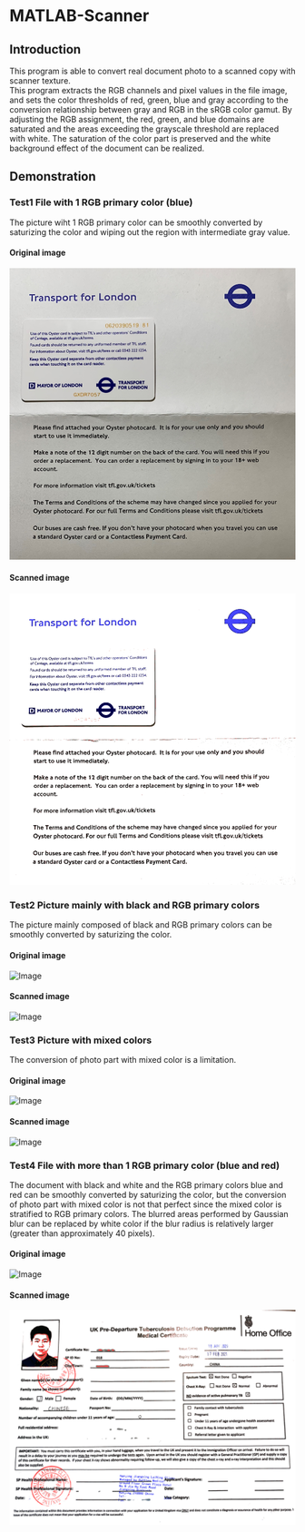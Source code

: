 # MATLAB-Scanner
## Introduction
This program is able to convert real document photo to a scanned copy with scanner texture.  
This program extracts the RGB channels and pixel values in the file image, and sets the color thresholds of red, green, blue and gray according to the conversion relationship between gray and RGB in the sRGB color gamut. By adjusting the RGB assignment, the red, green, and blue domains are saturated and the areas exceeding the grayscale threshold are replaced with white. The saturation of the color part is preserved and the white background effect of the document can be realized. 

## Demonstration
### Test1 File with 1 RGB primary color (blue)
The picture wiht 1 RGB primary color can be smoothly converted by saturizing the color and wiping out the region with intermediate gray value.
#### Original image
![Image](https://github.com/weiyi-li/MATLAB-Scanner/blob/main/Image/Test1.jpg)
#### Scanned image
![Image](https://github.com/weiyi-li/MATLAB-Scanner/blob/main/Image/Scanned%20Test1.png)
### Test2 Picture mainly with black and RGB primary colors
The picture mainly composed of black and RGB primary colors can be smoothly converted by saturizing the color.
#### Original image 
![Image](https://github.com/weiyi-li/MATLAB-Scanner/blob/main/Image/Test2.jpg)
#### Scanned image
![Image](https://github.com/weiyi-li/MATLAB-Scanner/blob/main/Image/Scanned%20Test2.png)
### Test3 Picture with mixed colors
The conversion of photo part with mixed color is a limitation.
#### Original image
![Image](https://github.com/weiyi-li/MATLAB-Scanner/blob/main/Image/Test3.jpg)
#### Scanned image
![Image](https://github.com/weiyi-li/MATLAB-Scanner/blob/main/Image/Scanned%20Test3.png)
### Test4 File with more than 1 RGB primary color (blue and red)
The document with black and white and the RGB primary colors blue and red can be smoothly converted by saturizing the color, but the conversion of photo part with mixed color is not that perfect since the mixed color is stratified to RGB primary colors. The blurred areas performed by Gaussian blur can be replaced by white color if the blur radius is relatively larger (greater than approximately 40 pixels).
#### Original image
![Image](https://github.com/weiyi-li/MATLAB-Scanner/blob/main/Image/Test4.jpg)
#### Scanned image
![Image](https://github.com/weiyi-li/MATLAB-Scanner/blob/main/Image/Scanned%20Test4.png)
